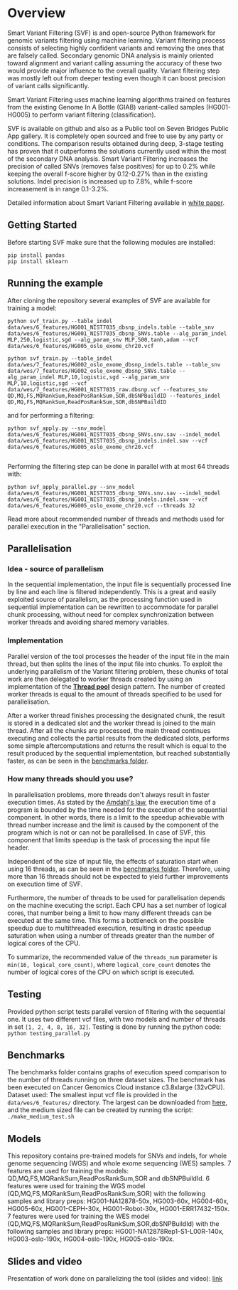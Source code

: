 # Overview  

Smart Variant Filtering (SVF) is and open-source Python framework for genomic variants filtering using machine learning.
Variant filtering process consists of selecting highly confident variants and removing the ones that are falsely called. Secondary genomic DNA analysis is mainly oriented toward alignment and variant calling assuming the accuracy of these two would provide major influence to the overall quality. Variant filtering step was mostly left out from deeper testing even though it can boost precision of variant calls significantly.

Smart Variant Filtering uses machine learning algorithms trained on features from the existing Genome In A Bottle (GIAB) variant-called samples (HG001-HG005) to perform variant filtering (classification). 

SVF is available on github and also as a Public tool on Seven Bridges Public App gallery. It is completely open sourced and free to use by any party or conditions. The comparison results obtained during deep, 3-stage testing has proven that it outperforms the solutions currently used within the most of the secondary DNA analysis. Smart Variant Filtering increases the precision of called SNVs (removes false positives) for up to 0.2% while keeping the overall f-score higher by 0.12-0.27% than in the existing solutions. Indel precision is increased up to 7.8%, while f-score increasement is in range 0.1-3.2%.

Detailed information about Smart Variant Filtering available in [white paper](https://www.sevenbridges.com/smart-variant-filtering).

## Getting Started

Before starting SVF make sure that the following modules are installed: 

```
pip install pandas
pip install sklearn
```

## Running the example
After cloning the repository several examples of SVF are available for training a model:

```
python svf_train.py --table_indel data/wes/6_features/HG001_NIST7035_dbsnp_indels.table --table_snv data/wes/6_features/HG001_NIST7035_dbsnp_SNVs.table --alg_param_indel MLP,250,logistic,sgd --alg_param_snv MLP,500,tanh,adam --vcf data/wes/6_features/HG005_oslo_exome_chr20.vcf
    
python svf_train.py --table_indel data/wes/7_features/HG002_oslo_exome_dbsnp_indels.table --table_snv data/wes/7_features/HG002_oslo_exome_dbsnp_SNVs.table --alg_param_indel MLP,10,logistic,sgd --alg_param_snv MLP,10,logistic,sgd --vcf data/wes/7_features/HG001_NIST7035_raw.dbsnp.vcf --features_snv QD,MQ,FS,MQRankSum,ReadPosRankSum,SOR,dbSNPBuildID --features_indel QD,MQ,FS,MQRankSum,ReadPosRankSum,SOR,dbSNPBuildID

```
and for performing a filtering:

```
python svf_apply.py --snv_model data/wes/6_features/HG001_NIST7035_dbsnp_SNVs.snv.sav --indel_model data/wes/6_features/HG001_NIST7035_dbsnp_indels.indel.sav --vcf data/wes/6_features/HG005_oslo_exome_chr20.vcf
    
```

Performing the filtering step can be done in parallel with at most 64 threads with:
```
python svf_apply_parallel.py --snv_model data/wes/6_features/HG001_NIST7035_dbsnp_SNVs.snv.sav --indel_model data/wes/6_features/HG001_NIST7035_dbsnp_indels.indel.sav --vcf data/wes/6_features/HG005_oslo_exome_chr20.vcf --threads 32
```
Read more about recommended number of threads and methods used for parallel execution in the "Parallelisation" section.

## Parallelisation

### Idea - source of parallelism
In the sequential implementation, the input file is sequentially processed line by line and each line is filtered independently. This is a great and easily exploited source of parallelism, as the processing function used in sequential implementation can be rewritten to accommodate for parallel chunk processing, without need for complex synchronization between worker threads and avoiding shared memory variables.

### Implementation
Parallel version of the tool processes the header of the input file in the main thread, but  then splits the lines of the input file into chunks. To exploit the underlying parallelism of the Variant filtering problem, these chunks of total work are then delegated to worker threads created by using an  implementation of the [**Thread pool**](https://en.wikipedia.org/wiki/Thread_pool) design pattern. The number of created worker threads is equal to the amount of threads specified to be used for parallelisation.

After a worker thread finishes processing the designated chunk, the result is stored in a dedicated slot and the worker thread is joined to the main thread. After all the chunks are processed, the main thread continues executing and collects the partial  results from the dedicated slots, performs some simple aftercomputations and returns the result which is equal to the result produced by the sequential implementation, but reached substantially faster, as can be seen in the [benchmarks folder](https://github.com/sbg/smart-variant-filtering/tree/master/data/benchmarks).

### How many threads should you use?
In parallelisation problems, more threads don't always result in faster execution times. As stated by the [Amdahl's law](https://en.wikipedia.org/wiki/Amdahl%27s_law), the execution time of a program is bounded by the time needed for the execution of the sequential component. In other words, there is a limit to the speedup achievable with thread number increase and the limit is caused by the component of the program which is not or can not be parallelised. In case of SVF, this component that limits speedup is the task of processing the input file header. 

Independent of the size of input file, the effects of saturation start when using 16 threads, as can be seen in the [benchmarks folder](https://github.com/sbg/smart-variant-filtering/tree/master/data/benchmarks). Therefore, using more than 16 threads should not be expected to yield further improvements on execution time of SVF.

Furthermore, the number of threads to be used for parallelisation depends on the machine executing the script. Each CPU has a set number of logical cores, that number being a limit to how many different threads can be executed at the same time. This forms a bottleneck on the possible speedup due to multithreaded execution, resulting in drastic speedup saturation when using a number of threads greater than the number of logical cores of the CPU. 

To summarize, the recommended value of the ```threads_num``` parameter is ```min(16, logical_core_count)```, where ```logical_core_count``` denotes the number of logical cores of the CPU on which script is executed.  

## Testing
Provided python script tests parallel version of filtering with the sequential one. It uses two different vcf files, with two models and number of threads in set ```[1, 2, 4, 8, 16, 32]```.
Testing is done by running the python code:
``` python testing_parallel.py ``` 

## Benchmarks
The benchmarks folder contains graphs of execution speed comparison to the number of threads running on three dataset sizes. The benchmark has been executed on Cancer Genomics Cloud instance c3.8xlarge (32vCPU).
Dataset used: The smallest input vcf file is provided in the ```data/wes/6_features/``` directory. The largest can be downloaded from [here](https://studentetfbgacrs-my.sharepoint.com/:u:/g/personal/mm183066m_student_etf_bg_ac_rs/EfhhU5O-KxJLvAqDlpGxhz8BhqDfUU5YxWpe6aXYwj6sgw?e=V74xUh), and the medium sized file can be created by running the script:
``` ./make_medium_test.sh ```

## Models
This repository contains pre-trained models for SNVs and indels, for whole genome sequencing (WGS) and whole exome sequencing (WES) samples. 
7 features are used for training the models: QD,MQ,FS,MQRankSum,ReadPosRankSum,SOR and dbSNPBuildId.
6 features were used for training the WGS model (QD,MQ,FS,MQRankSum,ReadPosRankSum,SOR) with the following samples and library preps: HG001-NA12878-50x, HG003-60x, HG004-60x, HG005-60x, HG001-CEPH-30x, HG001-Robot-30x, HG001-ERR17432-150x.
7 features were used for training the WES model (QD,MQ,FS,MQRankSum,ReadPosRankSum,SOR,dbSNPBuildId) with the following samples and library preps: HG001-NA12878Rep1-S1-L00R-140x, HG003-oslo-190x, HG004-oslo-190x, HG005-oslo-190x.

## Slides and video
Presentation of work done on parallelizing the tool (slides and video): [link](https://www.dropbox.com/sh/9flk1ly3ehcjpnk/AAD_PctO8N-yC4UfHsJuetiua?dl=0)
